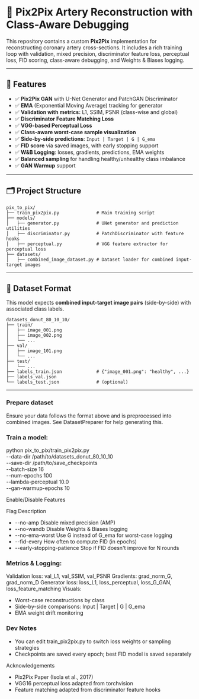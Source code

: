 # 🧠 Pix2Pix Artery Reconstruction with Class-Aware Debugging

This repository contains a custom **Pix2Pix** implementation for reconstructing coronary artery cross-sections. It includes a rich training loop with validation, mixed precision, discriminator feature loss, perceptual loss, FID scoring, class-aware debugging, and Weights & Biases logging.

---

## 🚀 Features

- ✅ **Pix2Pix GAN** with U-Net Generator and PatchGAN Discriminator  
- ✅ **EMA** (Exponential Moving Average) tracking for generator  
- ✅ **Validation with metrics:** L1, SSIM, PSNR (class-wise and global)  
- ✅ **Discriminator Feature Matching Loss**  
- ✅ **VGG-based Perceptual Loss**  
- ✅ **Class-aware worst-case sample visualization**  
- ✅ **Side-by-side predictions**: `Input | Target | G | G_ema`  
- ✅ **FID score** via saved images, with early stopping support  
- ✅ **W&B Logging**: losses, gradients, predictions, EMA weights  
- ✅ **Balanced sampling** for handling healthy/unhealthy class imbalance  
- ✅ **GAN Warmup** support

---

## 🗂️ Project Structure

```
pix_to_pix/
├── train_pix2pix.py              # Main training script
├── models/
│   ├── generator.py              # UNet generator and prediction utilities
│   ├── discriminator.py          # PatchDiscriminator with feature hooks
│   ├── perceptual.py             # VGG feature extractor for perceptual loss
├── datasets/
│   ├── combined_image_dataset.py # Dataset loader for combined input-target images
```

---

## 🧩 Dataset Format

This model expects **combined input-target image pairs** (side-by-side) with associated class labels.

```
datasets_donut_80_10_10/
├── train/
│   ├── image_001.png
│   ├── image_002.png
│   └── ...
├── val/
│   ├── image_101.png
│   └── ...
├── test/
│   └── ...
├── labels_train.json             # {"image_001.png": "healthy", ...}
├── labels_val.json
└── labels_test.json              # (optional)
```

---

### Prepare dataset
Ensure your data follows the format above and is preprocessed into combined images. See DatasetPreparer for help generating this.

### Train a model:
python pix_to_pix/train_pix2pix.py \
  --data-dir /path/to/datasets_donut_80_10_10 \
  --save-dir /path/to/save_checkpoints \
  --batch-size 16 \
  --num-epochs 100 \
  --lambda-perceptual 10.0 \
  --gan-warmup-epochs 10

Enable/Disable Features

Flag	Description
- --no-amp	Disable mixed precision (AMP)
- --no-wandb	Disable Weights & Biases logging
- --no-ema-worst	Use G instead of G_ema for worst-case logging
- --fid-every	How often to compute FID (in epochs)
- --early-stopping-patience	Stop if FID doesn't improve for N rounds

### Metrics & Logging:
Validation loss: val_L1, val_SSIM, val_PSNR
Gradients: grad_norm_G, grad_norm_D
Generator loss: loss_L1, loss_perceptual, loss_G_GAN, loss_feature_matching
Visuals:
- Worst-case reconstructions by class
- Side-by-side comparisons: Input | Target | G | G_ema
- EMA weight drift monitoring

### Dev Notes
- You can edit train_pix2pix.py to switch loss weights or sampling strategies
- Checkpoints are saved every epoch; best FID model is saved separately

Acknowledgements
- Pix2Pix Paper (Isola et al., 2017)
- VGG16 perceptual loss adapted from torchvision
- Feature matching adapted from discriminator feature hooks
